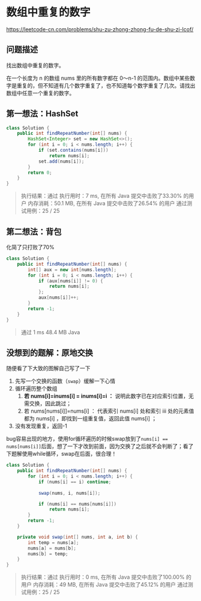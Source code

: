 # 数组中重复的数字

https://leetcode-cn.com/problems/shu-zu-zhong-zhong-fu-de-shu-zi-lcof/

## 问题描述

找出数组中重复的数字。


在一个长度为 n 的数组 nums 里的所有数字都在 0～n-1 的范围内。数组中某些数字是重复的，但不知道有几个数字重复了，也不知道每个数字重复了几次。请找出数组中任意一个重复的数字。



## 第一想法：HashSet

```java
class Solution {
    public int findRepeatNumber(int[] nums) {
        HashSet<Integer> set = new HashSet<>();
        for (int i = 0; i < nums.length; i++) {
            if (set.contains(nums[i]))
                return nums[i];
            set.add(nums[i]);
        }
        return 0;
    }
}
```

> 执行结果：通过
> 执行用时：7 ms, 在所有 Java 提交中击败了33.30% 的用户
> 内存消耗：50.1 MB, 在所有 Java 提交中击败了26.54% 的用户
> 通过测试用例：25 / 25

## 第二想法：背包

化简了只打败了70%

```java
class Solution {
    public int findRepeatNumber(int[] nums) {
        int[] aux = new int[nums.length];
        for (int i = 0; i < nums.length; i++) {
            if (aux[nums[i]] != 0) {
                return nums[i];
            };
            aux[nums[i]]++;
        }
        return -1;
    }
}
```

> 通过
> 1 ms	48.4 MB	Java



## 没想到的题解：原地交换

随便看了下大致的图解自己写了一下

1. 先写一个交换的函数（`swap`）缓解一下心情
2. 循环遍历整个数组
   1. **若 nums[i]=inums[i] = inums[i]=i ：** 说明此数字已在对应索引位置，无需交换，因此跳过；
   2. 若 nums[nums[i]]=nums[i] ： 代表索引 nums[i] 处和索引 iii 处的元素值都为 nums[i] ，即找到一组重复值，返回此值 nums[i] ；
3. 没有发现重复，返回-1

bug容易出现的地方，使用for循环遍历的时候swap放到了`nums[i] == nums[nums[i]]`后面，想了一下才改到前面，因为交换了之后就不会判断了；看了下题解使用while循环，swap在后面，很合理！

```java
class Solution {
    public int findRepeatNumber(int[] nums) {
        for (int i = 0; i < nums.length; i++) {
            if (nums[i] == i) continue;
            
            swap(nums, i, nums[i]);

            if (nums[i] == nums[nums[i]])
                return nums[i];
        }
        return -1;
    }

    private void swap(int[] nums, int a, int b) {
        int temp = nums[a];
        nums[a] = nums[b];
        nums[b] = temp;
    }
}
```

> 执行结果：通过
> 执行用时：0 ms, 在所有 Java 提交中击败了100.00% 的用户
> 内存消耗：49 MB, 在所有 Java 提交中击败了45.12% 的用户
> 通过测试用例：25 / 25

